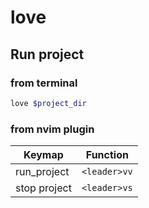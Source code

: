 # love

## Run project

### from terminal
```bash
love $project_dir
```

### from nvim plugin

| Keymap | Function |
| --- | --- |
| run_project | `<leader>vv` |
| stop project | `<leader>vs` |
